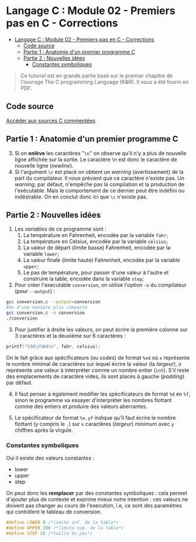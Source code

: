 # Langage C : Module 02 - Premiers pas en C - Corrections

- [Langage C : Module 02 - Premiers pas en C - Corrections](#langage-c--module-02---premiers-pas-en-c---corrections)
  - [Code source](#code-source)
  - [Partie 1 : Anatomie d'un premier programme C](#partie-1--anatomie-dun-premier-programme-c)
  - [Partie 2 : Nouvelles idées](#partie-2--nouvelles-idées)
    - [Constantes symboliques](#constantes-symboliques)


> Ce tutoriel est en grande partie basé sur le premier chapitre de l'ouvrage The C programming Language (K&R). Il vous a été fourni en PDF.

## Code source

[Accéder aux sources C commentées](./sources/)

## Partie 1 : Anatomie d'un premier programme C

3. Si on **enlève** les caractères "`\n`" on observe qu'il n'y a plus de nouvelle ligne affichée sur la sortie. Le caractère \n est donc le caractère de nouvelle ligne (*newline*). 
5. Si l'argument `\c` est placé on obtient un *warning* (avertissement) de la part du compilateur. Il nous prévient que ce caractère n'existe pas. Un *warning*, par défaut, n'empêche pas la compilation et la production de l'exécutable. Mais le comportement de ce dernier peut être indéfini ou indésirable. On en conclut donc ici que `\c` n'existe pas. 

## Partie 2 : Nouvelles idées

1. Les *variables* de ce programme sont :
   1. La température en Fahrenheit, encodée par la variable `fahr`;
   2. La température en Celsius, encodée par la variable `celsius`;
   3. La valeur de départ (limite basse) Fahrenheit, encodée par la variable `lower`;
   4. La valeur finale (limite haute) Fahrenheit, encodée par la variable `upper`;
   5. Le pas de température, pour passer d'une valeur à l'autre et construire la table, encodée dans la variable `step`;
2. Pour créer l'executable `conversion`, on utilise l'option `-o` du compilateur (pour `--output`) :

~~~bash
gcc conversion.c --output=conversion
#Ou d'une manière plus compacte    
gcc conversion.c -o conversion
./conversion
~~~

3. Pour justifier à droite les valeurs, on peut écrire la première colonne sur 3 caractères et la deuxième sur 6 caractères :

~~~c
printf("%3d\t%6d\n", fahr, celsius);
~~~

On le fait grâce aux spécificateurs (ou codes) de format `%xd` où `x` représente le nombre minimal de caractères sur lequel écrire la valeur (la *largeur*), `d` représente une valeur à interpréter comme un nombre entier (`int`). S'il reste des emplacements de caractère vides, ils sont placés à gauche (*padding*) par défaut.

4. Il faut penser à également modifier les spécificateurs de format `%d` en `%f`, sinon le programme va essayer d'interpréter les nombres flottant comme des entiers et produire des valeurs aberrantes.

5. Le spécificateur de format `%x.yf` indique qu'il faut écrire le nombre flottant (y compris le `.`) sur `x` caractères (*largeur*) minimum avec `y` chiffres après la virgule.

### Constantes symboliques

Oui il existe des valeurs constantes : 

- lower
- upper
- step

On peut donc les **remplacer** par des constantes symboliques : cela permet d'ajouter plus de contexte et exprime mieux notre intention : ces valeurs ne doivent pas changer au cours de l'execution, i.e, ce sont des paramètres qui contrôlent le tableau de conversion.

~~~c
#define LOWER 0 /*limite inf. de la table*/
#define UPPER 300 /*limite sup. de la table*/
#define STEP 20 /*taille du pas*/
~~~